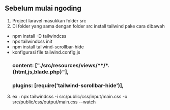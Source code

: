 ## Sebelum mulai ngoding

1. Project laravel masukkan folder src
2. Di folder yang sama dengan folder src install tailwind pake cara dibawah
  - npm install -D tailwindcss
  - npx tailwindcss init
  - npm install tailwind-scrollbar-hide
  - konfigurasi file tailwind.config.js
      ### content: ["./src/resources/views/**/*.{html,js,blade.php}"],
      ### plugins: [require('tailwind-scrollbar-hide')],
3. ex : npx tailwindcss -i src/public/css/input/main.css -o src/public/css/output/main.css --watch
